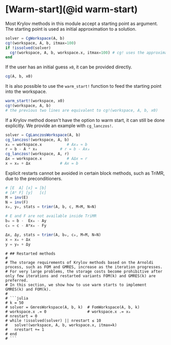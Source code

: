 # [Warm-start](@id warm-start)

Most Krylov methods in this module accept a starting point as argument.
The starting point is used as initial approximation to a solution.

```julia
solver = CgWorkspace(A, b)
cg!(workspace, A, b, itmax=100)
if !issolved(solver)
  cg!(workspace, A, b, workspace.x, itmax=100) # cg! uses the approximate solution `workspace.x` as starting point
end
```

If the user has an initial guess `x0`, it can be provided directly.

```julia
cg(A, b, x0)
```

It is also possible to use the `warm_start!` function to feed the starting point into the workspace.

```julia
warm_start!(workspace, x0)
cg!(workspace, A, b)
# the previous two lines are equivalent to cg!(workspace, A, b, x0)
```

If a Krylov method doesn't have the option to warm start, it can still be done explicitly.
We provide an example with `cg_lanczos!`.

```julia
solver = CgLanczosWorkspace(A, b)
cg_lanczos!(workspace, A, b)
x₀ = workspace.x           # Ax₀ ≈ b
r = b - A * x₀          # r = b - Ax₀
cg_lanczos!(workspace, A, r)
Δx = workspace.x           # AΔx = r
x = x₀ + Δx             # Ax = b
```

Explicit restarts cannot be avoided in certain block methods, such as TriMR, due to the preconditioners.

```julia
# [E  A] [x] = [b]
# [Aᴴ F] [y]   [c]
M = inv(E)
N = inv(F)
x₀, y₀, stats = trimr(A, b, c, M=M, N=N)

# E and F are not available inside TriMR
b₀ = b -  Ex₀ - Ay
c₀ = c - Aᴴx₀ - Fy

Δx, Δy, stats = trimr(A, b₀, c₀, M=M, N=N)
x = x₀ + Δx
y = y₀ + Δy
```
```@meta
# ## Restarted methods
#
# The storage requirements of Krylov methods based on the Arnoldi process, such as FOM and GMRES, increase as the iteration progresses.
# For very large problems, the storage costs become prohibitive after only few iterations and restarted variants FOM(k) and GMRES(k) are preferred.
# In this section, we show how to use warm starts to implement GMRES(k) and FOM(k).
#
# ```julia
# k = 50
# solver = GmresWorkspace(A, b, k)  # FomWorkspace(A, b, k)
# workspace.x .= 0                  # workspace.x .= x₀ 
# nrestart = 0
# while !issolved(solver) || nrestart ≤ 10
#   solve!(workspace, A, b, workspace.x, itmax=k)
#   nrestart += 1
# end
# ```
```
